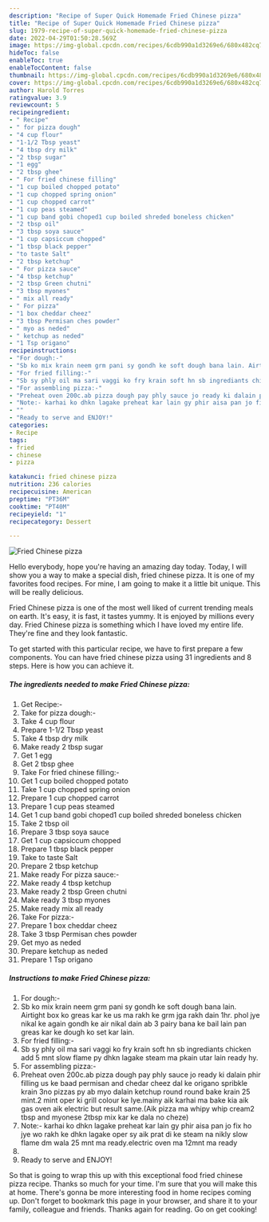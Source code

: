 ```yaml
---
description: "Recipe of Super Quick Homemade Fried Chinese pizza"
title: "Recipe of Super Quick Homemade Fried Chinese pizza"
slug: 1979-recipe-of-super-quick-homemade-fried-chinese-pizza
date: 2022-04-29T01:50:28.569Z
image: https://img-global.cpcdn.com/recipes/6cdb990a1d3269e6/680x482cq70/fried-chinese-pizza-recipe-main-photo.jpg
hideToc: false
enableToc: true
enableTocContent: false
thumbnail: https://img-global.cpcdn.com/recipes/6cdb990a1d3269e6/680x482cq70/fried-chinese-pizza-recipe-main-photo.jpg
cover: https://img-global.cpcdn.com/recipes/6cdb990a1d3269e6/680x482cq70/fried-chinese-pizza-recipe-main-photo.jpg
author: Harold Torres
ratingvalue: 3.9
reviewcount: 5
recipeingredient:
- " Recipe"
- " for pizza dough"
- "4 cup flour"
- "1-1/2 Tbsp yeast"
- "4 tbsp dry milk"
- "2 tbsp sugar"
- "1 egg"
- "2 tbsp ghee"
- " For fried chinese filling"
- "1 cup boiled chopped potato"
- "1 cup chopped spring onion"
- "1 cup chopped carrot"
- "1 cup peas steamed"
- "1 cup band gobi choped1 cup boiled shreded boneless chicken"
- "2 tbsp oil"
- "3 tbsp soya sauce"
- "1 cup capsiccum chopped"
- "1 tbsp black pepper"
- "to taste Salt"
- "2 tbsp ketchup"
- " For pizza sauce"
- "4 tbsp ketchup"
- "2 tbsp Green chutni"
- "3 tbsp myones"
- " mix all ready"
- " For pizza"
- "1 box cheddar cheez"
- "3 tbsp Permisan ches powder"
- " myo as neded"
- " ketchup as neded"
- "1 Tsp origano"
recipeinstructions:
- "For dough:-"
- "Sb ko mix krain neem grm pani sy gondh ke soft dough bana lain. Airtight box ko greas kar ke us ma rakh ke grm jga rakh dain 1hr. phol jye nikal ke again gondh ke air nikal dain ab 3 pairy bana ke bail lain pan greas kar ke dough ko set kar lain."
- "For fried filling:-"
- "Sb sy phly oil ma sari vaggi ko fry krain soft hn sb ingrediants chicken add 5 mnt slow flame py dhkn lagake steam ma pkain utar lain ready hy."
- "For assembling pizza:-"
- "Preheat oven 200c.ab pizza dough pay phly sauce jo ready ki dalain phir filling us ke baad permisan and chedar cheez dal ke origano spribkle krain 3no pizzas py ab myo dalain ketchup round round bake krain 25 mint.2 mint oper ki grill colour ke lye.mainy aik karhai ma bake kia aik gas oven aik electric but result same.(Aik pizza ma whipy whip cream2 tbsp and myonese 2tbsp mix kar ke dala no cheze)"
- "Note:- karhai ko dhkn lagake preheat kar lain gy phir aisa pan jo fix ho jye wo rakh ke dhkn lagake oper sy aik prat di ke steam na nikly slow flame dm wala 25 mnt ma ready.electric oven ma 12mnt ma ready"
- ""
- "Ready to serve and ENJOY!"
categories:
- Recipe
tags:
- fried
- chinese
- pizza

katakunci: fried chinese pizza 
nutrition: 236 calories
recipecuisine: American
preptime: "PT36M"
cooktime: "PT40M"
recipeyield: "1"
recipecategory: Dessert

---
```



![Fried Chinese pizza](https://img-global.cpcdn.com/recipes/6cdb990a1d3269e6/680x482cq70/fried-chinese-pizza-recipe-main-photo.jpg)

Hello everybody, hope you're having an amazing day today. Today, I will show you a way to make a special dish, fried chinese pizza. It is one of my favorites food recipes. For mine, I am going to make it a little bit unique. This will be really delicious.

Fried Chinese pizza is one of the most well liked of current trending meals on earth. It's easy, it is fast, it tastes yummy. It is enjoyed by millions every day. Fried Chinese pizza is something which I have loved my entire life. They're fine and they look fantastic.




To get started with this particular recipe, we have to first prepare a few components. You can have fried chinese pizza using 31 ingredients and 8 steps. Here is how you can achieve it.

<!--inarticleads1-->

##### The ingredients needed to make Fried Chinese pizza:

1. Get  Recipe:-
1. Take  for pizza dough:-
1. Take 4 cup flour
1. Prepare 1-1/2 Tbsp yeast
1. Take 4 tbsp dry milk
1. Make ready 2 tbsp sugar
1. Get 1 egg
1. Get 2 tbsp ghee
1. Take  For fried chinese filling:-
1. Get 1 cup boiled chopped potato
1. Take 1 cup chopped spring onion
1. Prepare 1 cup chopped carrot
1. Prepare 1 cup peas steamed
1. Get 1 cup band gobi choped1 cup boiled shreded boneless chicken
1. Take 2 tbsp oil
1. Prepare 3 tbsp soya sauce
1. Get 1 cup capsiccum chopped
1. Prepare 1 tbsp black pepper
1. Take to taste Salt
1. Prepare 2 tbsp ketchup
1. Make ready  For pizza sauce:-
1. Make ready 4 tbsp ketchup
1. Make ready 2 tbsp Green chutni
1. Make ready 3 tbsp myones
1. Make ready  mix all ready
1. Take  For pizza:-
1. Prepare 1 box cheddar cheez
1. Take 3 tbsp Permisan ches powder
1. Get  myo as neded
1. Prepare  ketchup as neded
1. Prepare 1 Tsp origano




<!--inarticleads2-->

##### Instructions to make Fried Chinese pizza:

1. For dough:-
1. Sb ko mix krain neem grm pani sy gondh ke soft dough bana lain. Airtight box ko greas kar ke us ma rakh ke grm jga rakh dain 1hr. phol jye nikal ke again gondh ke air nikal dain ab 3 pairy bana ke bail lain pan greas kar ke dough ko set kar lain.
1. For fried filling:-
1. Sb sy phly oil ma sari vaggi ko fry krain soft hn sb ingrediants chicken add 5 mnt slow flame py dhkn lagake steam ma pkain utar lain ready hy.
1. For assembling pizza:-
1. Preheat oven 200c.ab pizza dough pay phly sauce jo ready ki dalain phir filling us ke baad permisan and chedar cheez dal ke origano spribkle krain 3no pizzas py ab myo dalain ketchup round round bake krain 25 mint.2 mint oper ki grill colour ke lye.mainy aik karhai ma bake kia aik gas oven aik electric but result same.(Aik pizza ma whipy whip cream2 tbsp and myonese 2tbsp mix kar ke dala no cheze)
1. Note:- karhai ko dhkn lagake preheat kar lain gy phir aisa pan jo fix ho jye wo rakh ke dhkn lagake oper sy aik prat di ke steam na nikly slow flame dm wala 25 mnt ma ready.electric oven ma 12mnt ma ready
1. 
1. Ready to serve and ENJOY!



So that is going to wrap this up with this exceptional food fried chinese pizza recipe. Thanks so much for your time. I'm sure that you will make this at home. There's gonna be more interesting food in home recipes coming up. Don't forget to bookmark this page in your browser, and share it to your family, colleague and friends. Thanks again for reading. Go on get cooking!

